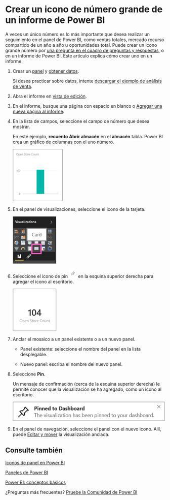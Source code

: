 <properties
   pageTitle="Crear un icono de número grande de un informe de Power BI"
   description="Crear un icono de número grande de un informe de Power BI"
   services="powerbi"
   documentationCenter=""
   authors="mihart"
   manager="mblythe"
   backup=""
   editor=""
   tags=""
   qualityFocus="no"
   qualityDate=""/>

<tags
   ms.service="powerbi"
   ms.devlang="NA"
   ms.topic="article"
   ms.tgt_pltfrm="NA"
   ms.workload="powerbi"
   ms.date="10/07/2016"
   ms.author="mihart"/>
# Crear un icono de número grande de un informe de Power BI

A veces un único número es lo más importante que desea realizar un seguimiento en el panel de Power BI, como ventas totales, mercado recurso compartido de un año a año u oportunidades total. Puede crear un icono grande número por [una pregunta en el cuadro de preguntas y respuestas](powerbi-service-create-a-big-number-tile-for-a-dashboard.md), o en un informe de Power BI. Este artículo explica cómo crear uno en un informe.

1.  Crear un [panel](powerbi-service-dashboards.md) y [obtener datos](powerbi-service-get-data.md).

    Si desea practicar sobre datos, intente [descargar el ejemplo de análisis de venta](powerbi-sample-retail-analysis-take-a-tour.md). 

2.  Abra el informe en [vista de edición](powerbi-service-go-from-reading-view-to-editing-view.md).

4.  En el informe, busque una página con espacio en blanco o [Agregar una nueva página al informe](powerbi-service-add-a-page-to-a-report.md).

5.  En la lista de campos, seleccione el campo de número que desea mostrar.

    En este ejemplo, **recuento Abrir almacén** en el **almacén** tabla. Power BI crea un gráfico de columnas con el uno número.

    ![](media/powerbi-service-create-a-big-number-tile-from-a-power-bi-report/PBI_RptNumberTileChart.png)

6.  En el panel de visualizaciones, seleccione el icono de la tarjeta.

    ![](media/powerbi-service-create-a-big-number-tile-from-a-power-bi-report/PBI_ChangeChartCard.png)

7.  Seleccione el icono de pin ![](media/powerbi-service-create-a-big-number-tile-from-a-power-bi-report/PBI_PinTile.png) en la esquina superior derecha para agregar el icono al escritorio. 

    ![](media/powerbi-service-create-a-big-number-tile-from-a-power-bi-report/PBI_DashNumberTileReport.png)

8.  Anclar el mosaico a un panel existente o a un nuevo panel. 

    -   Panel existente: seleccione el nombre del panel en la lista desplegable.

    -   Nuevo panel: escriba el nombre del nuevo panel.

9.  Seleccione **Pin**.

    Un mensaje de confirmación (cerca de la esquina superior derecha) le permite conocer que la visualización se ha agregado, como un icono al escritorio.

    ![](media/powerbi-service-create-a-big-number-tile-from-a-power-bi-report/pinSuccess.png)

10. En el panel de navegación, seleccione el panel con el nuevo icono. Allí, puede [Editar y mover](powerbi-service-edit-a-tile-in-a-dashboard.md) la visualización anclada.



## Consulte también

[Iconos de panel en Power BI](powerbi-service-dashboard-tiles.md)

[Paneles de Power BI](powerbi-service-dashboards.md)

[Power BI: conceptos básicos](powerbi-service-basic-concepts.md)

[](powerbi-service-dashboards.md)

¿Preguntas más frecuentes? [Pruebe la Comunidad de Power BI](http://community.powerbi.com/)

